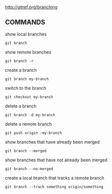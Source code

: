 http://gitref.org/branching

## COMMANDS

show local branches

    git branch
    
show remote branches

    git branch -r

create a branch

    git branch my-branch
    
switch to the branch
    
    git checkout my-branch

delete a branch

    git branch -d my-branch
    
delete a remote branch

    git push origin :my-branch
    
show branches that have already been merged

    git branch --merged

show branches that have not already been merged

    git branch --no-merged
    
create a local branch that tracks a remote branch
    
    git branch --track something origin/something

